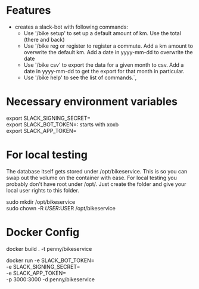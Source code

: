 # Features
* creates a slack-bot with following commands:  
    *  Use '/bike setup' to set up a default amount of km. Use the total (there and back)
    * Use '/bike reg or register to register a commute. Add a km amount to overwrite the default km. Add a date in yyyy-mm-dd to overwrite the date
    * Use '/bike csv' to export the data for a given month to csv. Add a date in yyyy-mm-dd to get the export for that month in particular.
    * Use '/bike help' to see the list of commands.`,


# Necessary environment variables  
export SLACK_SIGNING_SECRET=<your-signing-secret>  
export SLACK_BOT_TOKEN=<your-bot-token>: starts with xoxb  
export SLACK_APP_TOKEN=<your-app-token>

# For local testing
The database itself gets stored under /opt/bikeservice. This is so you can swap out the volume on the container with ease. 
For local testing you probably don't have root under /opt/. Just create the folder and give your local user rights to this folder.  

sudo mkdir /opt/bikeservice  
sudo chown -R $USER:$USER /opt/bikeservice  

# Docker Config
docker build . -t penny/bikeservice

docker run -e SLACK_BOT_TOKEN=<your-bot-token> \
-e SLACK_SIGNING_SECRET=<your-signing-secret> \
-e SLACK_APP_TOKEN=<your-app-token> \
-p 3000:3000 -d penny/bikeservice
